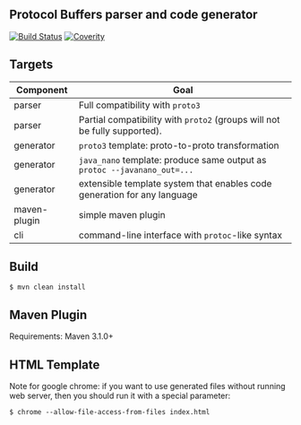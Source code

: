 Protocol Buffers parser and code generator
------------------------------------------

[![Build Status](https://travis-ci.org/kshchepanovskyi/protostuff-compiler.svg?branch=master)](https://travis-ci.org/kshchepanovskyi/protostuff-compiler)
[![Coverity](https://scan.coverity.com/projects/5635/badge.svg)](https://scan.coverity.com/projects/5635)

Targets
-------

| Component    | Goal                                                                          |
|--------------|-------------------------------------------------------------------------------|
| parser       | Full compatibility with `proto3`                                              |
| parser       | Partial compatibility with `proto2` (groups will not be fully supported).     |
| generator    | `proto3` template: proto-to-proto transformation                              |
| generator    | `java_nano` template: produce same output as `protoc --javanano_out=...`      |
| generator    | extensible template system that enables code generation for any language      |
| maven-plugin | simple maven plugin                                                           |
| cli          | command-line interface with `protoc`-like syntax                              |


Build
-----

```
$ mvn clean install
```

Maven Plugin
------------

Requirements: Maven 3.1.0+

HTML Template
-------------

Note for google chrome: if you want to use generated files without running web server,
then you should run it with a special parameter:

```
$ chrome --allow-file-access-from-files index.html
```
